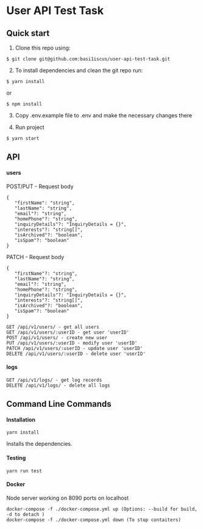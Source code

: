 # User API Test Task

## Quick start

1. Clone this repo using:
  ```shell
  $ git clone git@github.com:basi1iscus/user-api-test-task.git
  ```

2. To install dependencies and clean the git repo run:

  ```shell
  $ yarn install
  ```

  or

  ```shell
  $ npm install
  ```
3. Copy .env.example file to .env and make the necessary changes there

4. Run project

  ```shell
  $ yarn start
  ```

## API

#### users

POST/PUT - Request body 
```Shell
{ 
   "firstName": "string",
   "lastName": "string",
   "email"?: "string",
   "homePhone"?: "string",
   "inquiryDetails"?: "InquiryDetails = {}",
   "interests"?: "string[]",
   "isArchived"?: "boolean",
   "isSpam"?: "boolean"
}
```

PATCH - Request body 
```Shell
{ 
   "firstName"?: "string",
   "lastName"?: "string",
   "email"?: "string",
   "homePhone"?: "string",
   "inquiryDetails"?: "InquiryDetails = {}",
   "interests"?: "string[]",
   "isArchived"?: "boolean",
   "isSpam"?: "boolean"
}
```

```Shell
GET /api/v1/users/ - get all users
GET /api/v1/users/:userID - get user 'userID'
POST /api/v1/users/ - create new user
PUT /api/v1/users/:userID - modify user 'userID'
PATCH /api/v1/users/:userID - update user 'userID'
DELETE /api/v1/users/:userID - delete user 'userID'
```
#### logs

```Shell
GET /api/v1/logs/ - get log records
DELETE /api/v1/logs/ - delete all logs
```

## Command Line Commands

#### Installation

```Shell
yarn install
```
Installs the dependencies.

#### Testing

```Shell
yarn run test
```

#### Docker
Node server working on 8090 ports on localhost

```run
docker-compose -f ./docker-compose.yml up (Options: --build for build, -d to detach )
docker-compose -f ./docker-compose.yml down (To stop contaiters)
```
